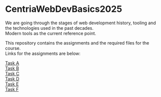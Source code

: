 # CentriaWebDevBasics2025

We are going through the stages of web development history, tooling and the technologies used in the past decades.   
Modern tools as the current reference point.

This repository contains the assignments and the required files for the course.   
Links for the assignments are below:   

[Task A](https://mortumm.dev/CentriaWebDevBasics2025/task-a/index.html)   
[Task B](https://mortumm.dev/CentriaWebDevBasics2025/task-b/index.html)   
[Task C](https://mortumm.dev/CentriaWebDevBasics2025/task-c/index.html)   
[Task D](https://mortumm.dev/CentriaWebDevBasics2025/task-d/index.html)   
[Task E](https://mortumm.dev/CentriaWebDevBasics2025/task-e/index.html)   
[Task F](https://mortumm.dev/CentriaWebDevBasics2025/task-f/index.html)   

